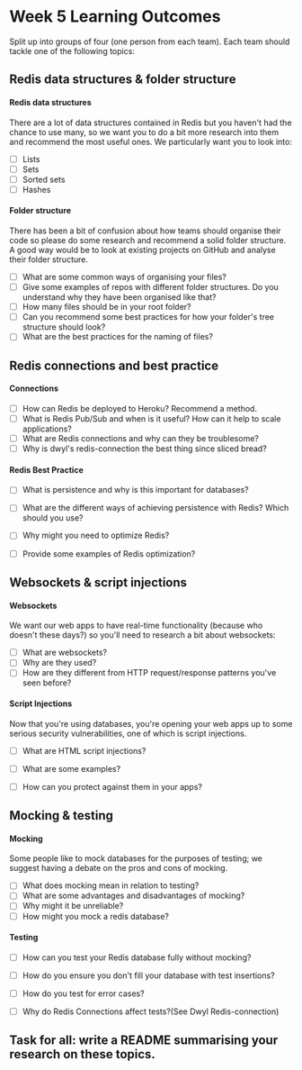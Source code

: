 # Week 5 Learning Outcomes

Split up into groups of four (one person from each team). Each team should tackle one of the following topics:

## Redis data structures & folder structure

#### Redis data structures
There are a lot of data structures contained in Redis but you haven't had the chance to use many, so we want you to do a bit more research into them and recommend the most useful ones. We particularly want you to look into:

* [ ] Lists
* [ ] Sets
* [ ] Sorted sets
* [ ] Hashes

#### Folder structure
There has been a bit of confusion about how teams should organise their code so please do some research and recommend a solid folder structure. A good way would be to look at existing projects on GitHub and analyse their folder structure.

* [ ] What are some common ways of organising your files?
* [ ] Give some examples of repos with different folder structures. Do you understand why they have been organised like that?
* [ ] How many files should be in your root folder?
* [ ] Can you recommend some best practices for how your folder's tree structure should look?
* [ ] What are the best practices for the naming of files?

## Redis connections and best practice

#### Connections

* [ ] How can Redis be deployed to Heroku? Recommend a method.
* [ ] What is Redis Pub/Sub and when is it useful? How can it help to scale applications?
* [ ] What are Redis connections and why can they be troublesome?
* [ ] Why is dwyl's redis-connection the best thing since sliced bread?

#### Redis Best Practice

* [ ] What is persistence and why is this important for databases?
* [ ] What are the different ways of achieving persistence with Redis? Which should you use?
* [ ] Why might you need to optimize Redis?
* [ ] Provide some examples of Redis optimization?


## Websockets & script injections

#### Websockets

We want our web apps to have real-time functionality (because who doesn't these days?) so you'll need to research a bit about websockets:

* [ ] What are websockets?
* [ ] Why are they used?
* [ ] How are they different from HTTP request/response patterns you've seen before?

#### Script Injections
Now that you're using databases, you're opening your web apps up to some serious security vulnerabilities, one of which is script injections.

* [ ] What are HTML script injections?
* [ ] What are some examples?
* [ ] How can you protect against them in your apps?


## Mocking & testing
#### Mocking
Some people like to mock databases for the purposes of testing; we suggest having a debate on the pros and cons of mocking.

* [ ] What does mocking mean in relation to testing?
* [ ] What are some advantages and disadvantages of mocking?
* [ ] Why might it be unreliable?
* [ ] How might you mock a redis database?

#### Testing
* [ ] How can you test your Redis database fully without mocking?
* [ ] How do you ensure you don't fill your database with test insertions?
* [ ] How do you test for error cases?
* [ ] Why do Redis Connections affect tests?(See Dwyl Redis-connection)


## Task for all: write a README summarising your research on these topics.
